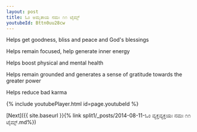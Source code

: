 ```yaml
---
layout: post
title: ಓಂ ಅಮೃತಾಯ ನಮಃ ೧೧ ಟೈಮ್ಸ್
youtubeId: Bttn0uu28cw
---
```

 
 
Helps get goodness, bliss and peace and God's blessings
 
Helps remain focused, help generate inner energy 
 
Helps boost physical and mental health 
 
Helps remain grounded and generates a sense of gratitude towards the greater power 
 
Helps reduce bad karma
 
 
 
 


{% include youtubePlayer.html id=page.youtubeId %}
 
[Next]({{ site.baseurl }}{% link  split1/_posts/2014-08-11-ಓಂ ವ್ಯಕ್ತವ್ಯಕ್ತಯಃ ನಮಃ ೧೧ ಟೈಮ್ಸ್.md%})
 
